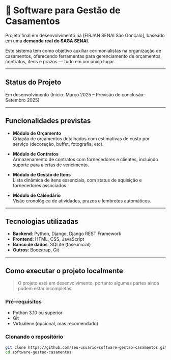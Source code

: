 # 💍 Software para Gestão de Casamentos

Projeto final em desenvolvimento na [FIRJAN SENAI São Gonçalo], baseado em uma **demanda real do SAGA SENAI**.

Este sistema tem como objetivo auxiliar cerimonialistas na organização de casamentos, oferecendo ferramentas para gerenciamento de orçamentos, contratos, itens e prazos — tudo em um único lugar.

---

## Status do Projeto

 Em desenvolvimento (Início: Março 2025 – Previsão de conclusão: Setembro 2025)

---

##  Funcionalidades previstas

-  **Módulo de Orçamento**  
  Criação de orçamentos detalhados com estimativas de custo por serviço (decoração, buffet, fotografia, etc).

-  **Módulo de Contratos**  
  Armazenamento de contratos com fornecedores e clientes, incluindo suporte para alertas de vencimento.

-  **Módulo de Gestão de Itens**  
  Lista dinâmica de itens essenciais, com status de aquisição e fornecedores associados.

-  **Módulo de Calendário**  
  Visão cronológica de atividades, prazos e lembretes automáticos.

---

##  Tecnologias utilizadas

- **Backend**: Python, Django, Django REST Framework  
- **Frontend**: HTML, CSS, JavaScript  
- **Banco de dados**: SQLite (fase inicial)  
- **Outros**: Bootstrap, Git

---

##  Como executar o projeto localmente

>  O projeto está em desenvolvimento, portanto algumas partes ainda podem estar incompletas.

###  Pré-requisitos

- Python 3.10 ou superior
- Git
- Virtualenv (opcional, mas recomendado)

###  Clonando o repositório

```bash
git clone https://github.com/seu-usuario/software-gestao-casamentos.git
cd software-gestao-casamentos
